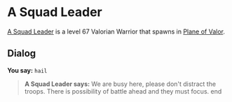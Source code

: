 # A Squad Leader



[A Squad Leader](/npc/208027) is a level 67 Valorian Warrior that spawns in [Plane of Valor](/zone/208).



## Dialog


**You say:** `hail`



>**A Squad Leader says:** We are busy here, please don't distract the troops. There is possibility of battle ahead and they must focus.
end
